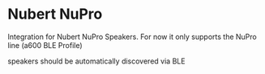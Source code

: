 # Nubert NuPro

Integration for Nubert NuPro Speakers. For now it only supports the NuPro line (a600 BLE Profile)

speakers should be automatically discovered via BLE
